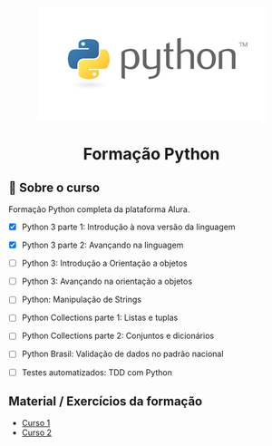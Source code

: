 <p align="center">
  <img src="/imagens/python.jpeg" alt="python" width=400 height=200>
</p>

<h1 align="center">
    Formação Python
</h1>
 

## :notebook_with_decorative_cover: Sobre o curso

Formação Python completa da plataforma Alura.
 - [x] Python 3 parte 1: Introdução à nova versão da linguagem
 - [x] Python 3 parte 2: Avançando na linguagem
 - [ ] Python 3: Introdução a Orientação a objetos
 - [ ] Python 3: Avançando na orientação a objetos
 - [ ] Python: Manipulação de Strings
 - [ ] Python Collections parte 1: Listas e tuplas
 - [ ] Python Collections parte 2: Conjuntos e dicionários
 - [ ] Python Brasil: Validação de dados no padrão nacional
 - [ ] Testes automatizados: TDD com Python


## Material / Exercícios da formação
 - [Curso 1][1]
 - [Curso 2][2]

 
[1]: https://github.com/amandazk/curso-python/tree/master/curso-1
[2]: https://github.com/amandazk/curso-python/tree/master/curso-2






